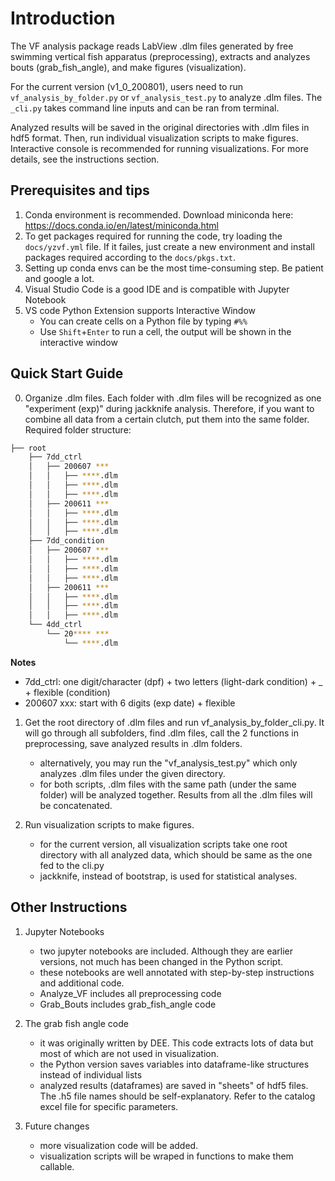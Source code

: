 # Introduction

The VF analysis package reads LabView .dlm files generated by free swimming vertical fish apparatus (preprocessing), extracts and analyzes bouts (grab_fish_angle), and make figures (visualization).

For the current version (v1_0_200801), users need to run `vf_analysis_by_folder.py` or `vf_analysis_test.py` to analyze .dlm files. The `_cli.py` takes command line inputs and can be ran from terminal.

Analyzed results will be saved in the original directories with .dlm files in hdf5 format.
Then, run individual visualization scripts to make figures. Interactive console is recommended for running visualizations.
For more details, see the instructions section.

## Prerequisites and tips

1. Conda environment is recommended. Download miniconda here: <https://docs.conda.io/en/latest/miniconda.html>
2. To get packages required for running the code, try loading the `docs/yzvf.yml` file. If it failes, just create a new environment and install packages required according to the `docs/pkgs.txt`.
3. Setting up conda envs can be the most time-consuming step. Be patient and google a lot.
4. Visual Studio Code is a good IDE and is compatible with Jupyter Notebook
5. VS code Python Extension supports Interactive Window
    - You can create cells on a Python file by typing `#%%`
	- Use `Shift`+`Enter` to run a cell, the output will be shown in the interactive window

## Quick Start Guide

0. Organize .dlm files. Each folder with .dlm files will be recognized as one "experiment (exp)" during jackknife analysis. Therefore, if you want to combine all data from a certain clutch, put them into the same folder. Required folder structure:

```bash
├── root
    ├── 7dd_ctrl
    │   ├── 200607 ***
    │   │   ├── ****.dlm
    │   │   ├── ****.dlm
    │   │   ├── ****.dlm
    │   ├── 200611 ***
    │   │   ├── ****.dlm
    │   │   ├── ****.dlm
    │   │   ├── ****.dlm
    ├── 7dd_condition
    │   ├── 200607 ***
    │   │   ├── ****.dlm
    │   │   ├── ****.dlm
    │   │   ├── ****.dlm
    │   ├── 200611 ***
    │   │   ├── ****.dlm
    │   │   ├── ****.dlm
    │   │   ├── ****.dlm
    └── 4dd_ctrl
        └── 20**** ***
            └── ****.dlm
```

**Notes** 
- 7dd_ctrl: one digit/character (dpf) + two letters (light-dark condition) + _ + flexible (condition)
- 200607 xxx: start with 6 digits (exp date) + flexible

1. Get the root directory of .dlm files and run vf_analysis_by_folder_cli.py. It will go through all subfolders, find .dlm files, call the 2 functions in preprocessing, save analyzed results in .dlm folders.
    - alternatively, you may run the "vf_analysis_test.py" which only analyzes .dlm files under the given directory.
    - for both scripts, .dlm files with the same path (under the same folder) will be analyzed together. Results from all the .dlm files will be concatenated.

2. Run visualization scripts to make figures. 
    - for the current version, all visualization scripts take one root directory with all analyzed data, which should be same as the one fed to the cli.py
    - jackknife, instead of bootstrap, is used for statistical analyses.

## Other Instructions

1. Jupyter Notebooks
    - two jupyter notebooks are included. Although they are earlier versions, not much has been changed in the Python script.
    - these notebooks are well annotated with step-by-step instructions and additional code.
    - Analyze_VF includes all preprocessing code
    - Grab_Bouts includes grab_fish_angle code

2. The grab fish angle code
    - it was originally written by DEE. This code extracts lots of data but most of which are not used in visualization.
    - the Python version saves variables into dataframe-like structures instead of individual lists
    - analyzed results (dataframes) are saved in "sheets" of hdf5 files. The .h5 file names should be self-explanatory. Refer to the catalog excel file for specific parameters.

3. Future changes
    - more visualization code will be added.
    - visualization scripts will be wraped in functions to make them callable.